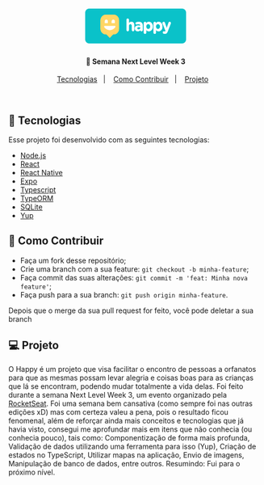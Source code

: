 

<h1 align="center">
    <img alt="DevRadar" title="#delicinha" src="web/src/images/logoGit.svg" width="200px" />
</h1>

<h4 align="center">
  🚀 Semana Next Level Week 3
</h4>

<p align="center">
  <a href="#rocket-tecnologias">Tecnologias</a>&nbsp;&nbsp;&nbsp;|&nbsp;&nbsp;&nbsp;
  <a href="#-como-contribuir">Como Contribuir</a>&nbsp;&nbsp;&nbsp;|&nbsp;&nbsp;&nbsp;
  <a href="#-projeto">Projeto</a>&nbsp;&nbsp;&nbsp;
</p>

<br>

## :rocket: Tecnologias

Esse projeto foi desenvolvido com as seguintes tecnologias:

- [Node.js](https://nodejs.org/en/)
- [React](https://reactjs.org)
- [React Native](https://facebook.github.io/react-native/)
- [Expo](https://expo.io/)
- [Typescript](https://www.typescriptlang.org/)
- [TypeORM](https://typeorm.io/#/)
- [SQLite](https://www.sqlite.org/index.html)
- [Yup](https://github.com/jquense/yup)

## 🤔 Como Contribuir
- Faça um fork desse repositório;
- Crie uma branch com a sua feature: `git checkout -b minha-feature`;
- Faça commit das suas alterações: `git commit -m 'feat: Minha nova feature'`;
- Faça push para a sua branch: `git push origin minha-feature`.

Depois que o merge da sua pull request for feito, você pode deletar a sua branch

## 💻 Projeto

O Happy é um projeto que visa facilitar o encontro de pessoas a orfanatos para que as mesmas possam levar alegria e coisas boas para as crianças que lá se encontram, podendo mudar totalmente a vida delas. Foi feito durante a semana Next Level Week 3, um evento organizado pela [RocketSeat](https://rocketseat.com.br/). Foi uma semana bem cansativa (como sempre foi nas outras edições xD) mas com certeza valeu a pena, pois o resultado ficou fenomenal, além de reforçar ainda mais conceitos e tecnologias que já havia visto,  consegui me aprofundar mais em itens que não conhecia (ou conhecia pouco), tais como: Componentização de forma mais profunda, Validação de dados utilizando uma ferramenta para isso (Yup), Criação de estados no TypeScript, Utilizar mapas na aplicação, Envio de imagens, Manipulação de banco de dados, entre outros. Resumindo: Fui para o próximo nível.

